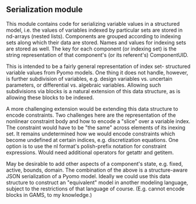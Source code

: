 ## Serialization module

This module contains code for serializing variable values in a structured
model, i.e. the values of variables indexed by particular sets are stored
in nd-arrays (nested lists).
Components are grouped according to indexing sets along which their data
are stored.
Names and values for indexing sets are stored as well.
The key for each component (or indexing set) is the string representation
of that component's (or its referent's) ComponentUID.

This is intended to be a fairly general representation of index set-
structured variable values from Pyomo models.
One thing it does not handle, however, is further subdivision of
variables, e.g. design variables vs. uncertain parameters, or
differential vs. algebraic variables.
Allowing such subdivisions via blocks is a natural extension of this
data structure, as is allowing these blocks to be indexed.

A more challenging extension would be extending this data structure to
encode constraints. Two challenges here are the representation of
the nonlinear constraint body and how to encode a "slice" over a
variable index. The constraint would have to be "the same" across
elements of its inexing set. It remains undetermined how we would
encode constraints which become undefined at certain indices, e.g.
discretization equations. One option is to use the nl format's
polish-prefix notation for constraint expressions. Would need
additional operators for getattr and getitem.

May be desirable to add other aspects of a component's state, e.g.
fixed, active, bounds, domain.
The combination of the above is a structure-aware JSON serialization
of a Pyomo model.
Ideally we could use this data structure to construct an "equivalent" model
in another modeling language, subject to the restrictions of that language
of course. (E.g. cannot encode blocks in GAMS, to my knowledge.)
